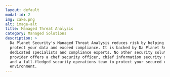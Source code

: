 ```yaml
---
layout: default
modal-id: 2
img: cake.png
alt: image-alt
title: Managed Threat Analysis
category: Managed Solutions
description: >
  Da Planet Security's Managed Threat Analysis reduces risk by helping you
  protect your data and exceed compliance. It is backed by Da Planet Security's
  dedicated specialists and compliance experts. No other security solutions
  provider offers a chef security officer, chief information security officer,
  and a full-fledged security operations team to protect your secured cloud
  environment.
---
```

